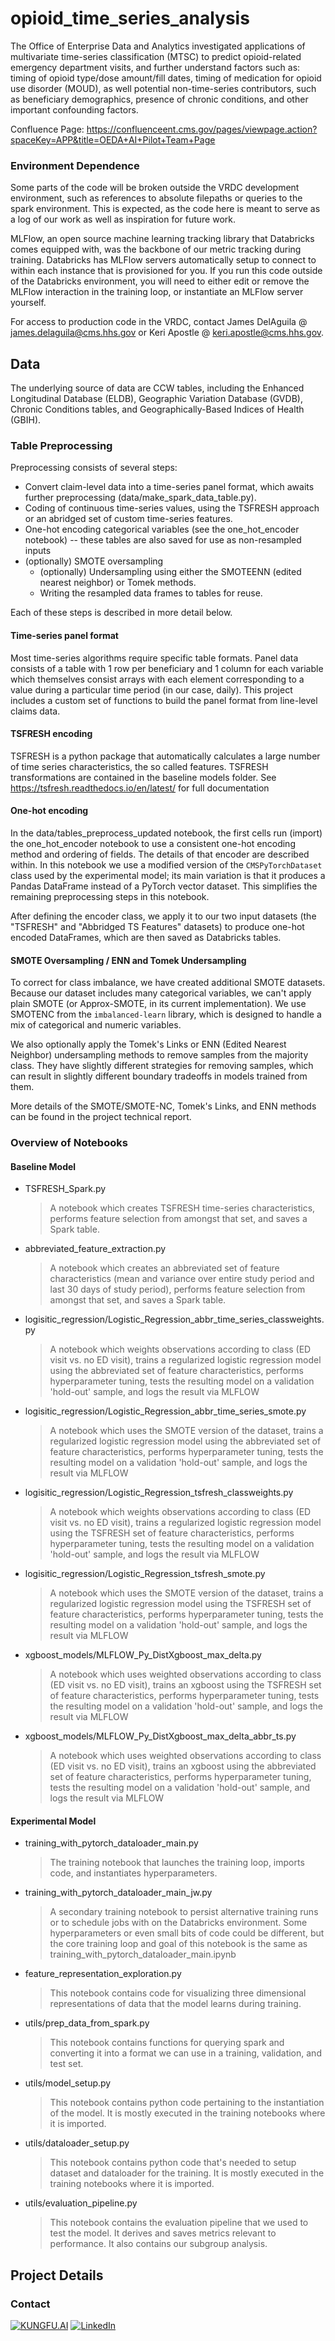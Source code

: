 # opioid_time_series_analysis

The Office of Enterprise Data and Analytics investigated applications of multivariate time-series classification (MTSC) to predict opioid-related emergency department visits, and further understand factors such as: timing of opioid type/dose amount/fill dates, timing of medication for opioid use disorder (MOUD), as well potential non-time-series contributors, such as beneficiary demographics, presence of chronic conditions, and other important confounding factors.

Confluence Page: https://confluenceent.cms.gov/pages/viewpage.action?spaceKey=APP&title=OEDA+AI+Pilot+Team+Page

<h3> Environment Dependence </h2>

Some parts of the code will be broken outside the VRDC development environment, such as references to absolute filepaths or queries to the spark environment. This is expected, as the code here is meant to serve as a log of our work as well as inspiration for future work.

MLFlow, an open source machine learning tracking library that Databricks comes equipped with, was the backbone of our metric tracking during training. Databricks has MLFlow servers automatically setup to connect to within each instance that is provisioned for you. If you run this code outside of the Databricks environment, you will need to either edit or remove the MLFlow interaction in the training loop, or instantiate an MLFlow server yourself.

For access to production code in the VRDC, contact James DelAguila @ james.delaguila@cms.hhs.gov or Keri Apostle @ keri.apostle@cms.hhs.gov.

## Data
The underlying source of data are CCW tables, including the Enhanced Longitudinal Database (ELDB), Geographic Variation Database (GVDB), Chronic Conditions tables, and Geographically-Based Indices of Health (GBIH).

### Table Preprocessing

Preprocessing consists of several steps:
- Convert claim-level data into a time-series panel format, which awaits further preprocessing (data/make_spark_data_table.py).
- Coding of continuous time-series values, using the TSFRESH approach or an abridged set of custom time-series features. 
- One-hot encoding categorical variables (see the one_hot_encoder notebook) -- these tables are also saved for use as non-resampled inputs
- (optionally) SMOTE oversampling
  - (optionally) Undersampling using either the SMOTEENN (edited nearest neighbor) or Tomek methods.
  - Writing the resampled data frames to tables for reuse.

Each of these steps is described in more detail below.

#### Time-series panel format
Most time-series algorithms require specific table formats. Panel data consists of a table with 1 row per beneficiary and 1 column for each variable which themselves consist arrays with each element corresponding to a value during a particular time period (in our case, daily). This project includes a custom set of functions to build the panel format from line-level claims data.

#### TSFRESH encoding

TSFRESH is a python package that automatically calculates a large number of time series characteristics, the so called features. TSFRESH transformations are contained in the baseline models folder. See https://tsfresh.readthedocs.io/en/latest/ for full documentation

#### One-hot encoding

In the data/tables_preprocess_updated notebook, the first cells run (import) the one_hot_encoder notebook to use a
consistent one-hot encoding method and ordering of fields. The details
of that encoder are described within. In this notebook we use a modified
version of the `CMSPyTorchDataset` class used by the experimental model;
its main variation is that it produces a Pandas DataFrame instead of
a PyTorch vector dataset. This simplifies the remaining preprocessing
steps in this notebook.

After defining the encoder class, we apply it to our two input datasets
(the "TSFRESH" and "Abbridged TS Features" datasets) to produce one-hot
encoded DataFrames, which are then saved as Databricks tables. 

#### SMOTE Oversampling / ENN and Tomek Undersampling

To correct for class imbalance, we have created additional SMOTE datasets. Because our dataset includes many categorical variables, we can't apply plain SMOTE (or Approx-SMOTE, in its current implementation). We use SMOTENC from the `imbalanced-learn` library, which is designed to handle a mix of categorical and numeric variables.

We also optionally apply the Tomek's Links or ENN (Edited Nearest Neighbor) 
undersampling methods to remove samples from the majority class. They have 
slightly different strategies for removing samples, which can result in 
slightly different boundary tradeoffs in models trained from them.

More details of the SMOTE/SMOTE-NC, Tomek's Links, and ENN methods can
be found in the project technical report.

<h3 > Overview of Notebooks </h3>

#### Baseline Model
 - TSFRESH_Spark.py
    > A notebook which creates TSFRESH time-series characteristics, performs feature selection from amongst that set, and saves a Spark table.
 - abbreviated_feature_extraction.py
    > A notebook which creates an abbreviated set of feature characteristics (mean and variance over entire study period and last 30 days of study period), performs feature selection from amongst that set, and saves a Spark table.
 - logisitic_regression/Logistic_Regression_abbr_time_series_classweights.py
    > A notebook which weights observations according to class (ED visit vs. no ED visit), trains a regularized logistic regression model using the abbreviated set of feature characteristics, performs hyperparameter tuning, tests the resulting model on a validation 'hold-out' sample, and logs the result via MLFLOW
 - logisitic_regression/Logistic_Regression_abbr_time_series_smote.py
    > A notebook which uses the SMOTE version of the dataset, trains a regularized logistic regression model using the abbreviated set of feature characteristics, performs hyperparameter tuning, tests the resulting model on a validation 'hold-out' sample, and logs the result via MLFLOW
 - logisitic_regression/Logistic_Regression_tsfresh_classweights.py
    > A notebook which weights observations according to class (ED visit vs. no ED visit), trains a regularized logistic regression model using the TSFRESH set of feature characteristics, performs hyperparameter tuning, tests the resulting model on a validation 'hold-out' sample, and logs the result via MLFLOW
 - logisitic_regression/Logistic_Regression_tsfresh_smote.py
    > A notebook which uses the SMOTE version of the dataset, trains a regularized logistic regression model using the TSFRESH set of feature characteristics, performs hyperparameter tuning, tests the resulting model on a validation 'hold-out' sample, and logs the result via MLFLOW
 
 - xgboost_models/MLFLOW_Py_DistXgboost_max_delta.py
    > A notebook which uses weighted observations according to class (ED visit vs. no ED visit), trains an xgboost using the TSFRESH set of feature characteristics, performs hyperparameter tuning, tests the resulting model on a validation 'hold-out' sample, and logs the result via MLFLOW
 - xgboost_models/MLFLOW_Py_DistXgboost_max_delta_abbr_ts.py
    > A notebook which uses weighted observations according to class (ED visit vs. no ED visit), trains an xgboost using the abbreviated set of feature characteristics, performs hyperparameter tuning, tests the resulting model on a validation 'hold-out' sample, and logs the result via MLFLOW



#### Experimental Model
 - training_with_pytorch_dataloader_main.py
    > The training notebook that launches the training loop, imports code, and instantiates hyperparameters.
 - training_with_pytorch_dataloader_main_jw.py
    > A secondary training notebook to persist alternative training runs or to schedule jobs with on the Databricks environment. Some hyperparameters or even small bits of code could be different, but the core training loop and goal of this notebook is the same as training_with_pytorch_dataloader_main.ipynb
 - feature_representation_exploration.py
    > This notebook contains code for visualizing three dimensional representations of data that the model learns during training. 
 - utils/prep_data_from_spark.py
    > This notebook contains functions for querying spark and converting it into a format we can use in a training, validation, and test set.
 - utils/model_setup.py
    > This notebook contains python code pertaining to the instantiation of the model. It is mostly executed in the training notebooks where it is imported.
 - utils/dataloader_setup.py
    > This notebook contains python code that's needed to setup dataset and dataloader for the training. It is mostly executed in the training notebooks where it is imported. 
 - utils/evaluation_pipeline.py
    > This notebook contains the evaluation pipeline that we used to test the model. It derives and saves metrics relevant to performance. It also contains our subgroup analysis. 

<!-- PROJECT FOOTER -->
<h2 id="footer"> Project Details </h2>

<h3 id="Contact"> Contact </h3>

[![KUNGFU.AI][kungfu-shield]][kungfu-url]
[![LinkedIn][linkedin-shield]][linkedin-url]

<!-- MARKDOWN LINKS & IMAGES -->
<!-- https://www.markdownguide.org/basic-syntax/#reference-style-links -->
[license-url]: ./LICENSE.md
[linkedin-shield]: https://img.shields.io/badge/-LinkedIn-black.svg?style=flat-square&logo=linkedin&colorB=555
[linkedin-url]: https://www.linkedin.com/company/kungfuai/
[python-url]: https://www.python.org
[docker-url]: https://www.docker.com
[docker-compose-url]: https://docs.docker.com/compose/install/
[nvidia-url]: https://github.com/NVIDIA/nvidia-container-runtime
[kungfu-shield]: https://img.shields.io/badge/KUNGFU.AI-2022-red
[kungfu-url]: https://www.kungfu.ai
